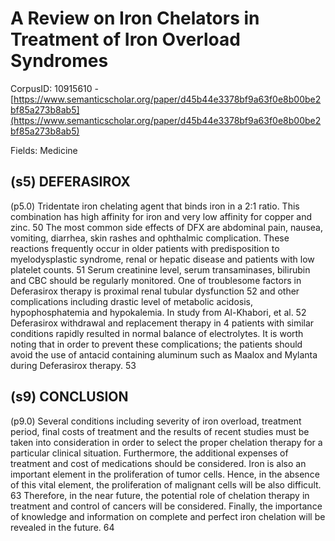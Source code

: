 # A Review on Iron Chelators in Treatment of Iron Overload Syndromes

CorpusID: 10915610 - [https://www.semanticscholar.org/paper/d45b44e3378bf9a63f0e8b00be2bf85a273b8ab5](https://www.semanticscholar.org/paper/d45b44e3378bf9a63f0e8b00be2bf85a273b8ab5)

Fields: Medicine

## (s5) DEFERASIROX
(p5.0) Tridentate iron chelating agent that binds iron in a 2:1 ratio. This combination has high affinity for iron and very low affinity for copper and zinc. 50 The most common side effects of DFX are abdominal pain, nausea, vomiting, diarrhea, skin rashes and ophthalmic complication. These reactions frequently occur in older patients with predisposition to myelodysplastic syndrome, renal or hepatic disease and patients with low platelet counts. 51 Serum creatinine level, serum transaminases, bilirubin and CBC should be regularly monitored. One of troublesome factors in Deferasirox therapy is proximal renal tubular dysfunction 52 and other complications including drastic level of metabolic acidosis, hypophosphatemia and hypokalemia. In study from Al-Khabori, et al. 52 Deferasirox withdrawal and replacement therapy in 4 patients with similar conditions rapidly resulted in normal balance of electrolytes. It is worth noting that in order to prevent these complications; the patients should avoid the use of antacid containing aluminum such as Maalox and Mylanta during Deferasirox therapy. 53
## (s9) CONCLUSION
(p9.0) Several conditions including severity of iron overload, treatment period, final costs of treatment and the results of recent studies must be taken into consideration in order to select the proper chelation therapy for a particular clinical situation. Furthermore, the additional expenses of treatment and cost of medications should be considered. Iron is also an important element in the proliferation of tumor cells. Hence, in the absence of this vital element, the proliferation of malignant cells will be also difficult. 63 Therefore, in the near future, the potential role of chelation therapy in treatment and control of cancers will be considered. Finally, the importance of knowledge and information on complete and perfect iron chelation will be revealed in the future. 64 
